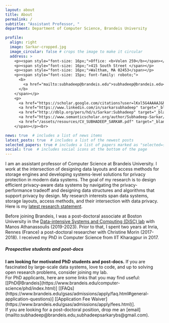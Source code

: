 ```yaml
---
layout: about
title: About
permalink: /
subtitle: "Assistant Professor, "
department: Department of Computer Science, Brandeis University

profile:
  align: right
  image: Sarkar-cropped.jpg
  image_circular: false # crops the image to make it circular
  address: >
    <p><span style="font-size: 16px;">Office: <b>Volen 259</b></span></p>
    <p><span style="font-size: 16px;">415 South Street </span></p>
    <p><span style="font-size: 16px;">Waltham, MA 02453</span></p>
    <p><span style="font-size: 15px; font-family: roboto;">
      <b>
        <a href="mailto:subhadeep@brandeis.edu">subhadeep@brandeis.edu</a>
      </b>
    </span></p>
    <p>
      <a href="https://scholar.google.com/citations?user=lKxl5G4AAAAJ&hl=en&authuser=1" target="_blank"><i class="ai ai-google-scholar" style="font-size: 1.75em;"></i></a>
      <a href="https://www.linkedin.com/in/sarkarsubhadeep" target="_blank"><i class="fa fa-linkedin" style="font-size: 1.5em;"></i></a>
      <a href="http://dblp.org/pers/hd/s/Sarkar:Subhadeep" target="_blank"><i class="ai ai-dblp" style="font-size: 1.7em;"></i></a>
      <a href="https://www.semanticscholar.org/author/Subhadeep-Sarkar/31934672" target="_blank"><i class="ai ai-semantic-scholar" style="font-size: 1.75em;"></i></a>
      <a href="/assets/resources/CV_SUBHADEEP_SARKAR.pdf" target="_blank"><i class="ai ai-cv" style="font-size: 1.75em;"></i></a>
    </span></p><br>

news: true  # includes a list of news items
latest_posts: true  # includes a list of the newest posts
selected_papers: true # includes a list of papers marked as "selected={true}"
social: true  # includes social icons at the bottom of the page
---
```


I am an assistant professor of Computer Science at Brandeis University. I work at the intersection of designing data layouts and access methods for storage engines and developing systems-level solutions for privacy protection in modern data systems. The goal of my research is to design efficient privacy-aware data systems by navigating the privacy-performance tradeoff and designing data structures and algorithms that support privacy by design. My research interests span data systems, storage layouts, access methods, and their intersection with data privacy. Here is my <a href="/assets/resources/research_statement.pdf" target="_blank">latest research statement</a>. 

Before joining Brandeis, I was a post-doctoral associate at Boston University in the [Data-intensive Systems and Computing (DiSC) lab](https://disc.bu.edu/) with Manos Athanassoulis (2019-2023). Prior to that, I spent two years at Inria, Rennes (France) a post-doctoral researcher with Christine Morin (2017-2018). I received my PhD in Computer Science from IIT Kharagpur in 2017. <br>

<h5><b>Prospective students and post-docs</b></h5>
<b>I am looking for motivated PhD students and post-docs.</b> If you are fascinated by large-scale data systems, love to code, and up to solving open research problems, consider joining my lab. 
<br>For PhD applicants, here are some links that you may find useful: [[PhD@Brandeis](https://www.brandeis.edu/computer-science/phd/index.html)] [[FAQs](https://www.brandeis.edu/gsas/admissions/apply/faq.html#general-application-questions)] [[Application Fee Waiver](https://www.brandeis.edu/gsas/admissions/apply/fees.html)]. 
<br>If you are looking for a post-doctoral position, drop me an [email](mailto:subhadeep@brandeis.edu,subhadeepsarkarybs@gmail.com). 



  <!-- <div class="col-lg-10">
    <div class="alert alert-success text-center" role="alert" top-margin="100px">
      <p><strong>Note: </strong> If you have enrolled/want to enroll for COSI 127B, please read <a href="https://piazza.com/class/laladejvu8y768/post/6" target="_blank">this Piazza post</a>.
      </p>
    </div>
  </div> -->


